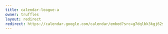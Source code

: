 ```yaml
---
title: calendar-league-a
owner: truffles
layout: redirect
redirect: https://calendar.google.com/calendar/embed?src=g7dqlbk3kgj62sgobq5s1kisno%40group.calendar.google.com&mode=AGENDA
---
```

